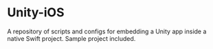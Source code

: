 # Unity-iOS
A repository of scripts and configs for embedding a Unity app inside a native Swift project. Sample project included.
